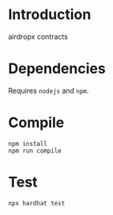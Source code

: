# Introduction

airdropx contracts

# Dependencies

Requires `nodejs` and `npm`.

# Compile

```
npm install
npm run compile
```

# Test

```
npx hardhat test
```